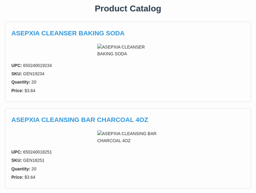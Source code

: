 <!DOCTYPE html>
<html lang="en">
<head>
    <meta charset="UTF-8">
    <meta name="viewport" content="width=device-width, initial-scale=1.0">
    <title>Product Catalog</title>
    <style>
        body { font-family: Arial, sans-serif; line-height: 1.6; color: #333; max-width: 800px; margin: 0 auto; padding: 20px; }
        h1 { color: #2c3e50; text-align: center; }
        .product { border: 1px solid #ddd; padding: 20px; margin-bottom: 20px; border-radius: 5px; }
        .product h2 { color: #3498db; margin-top: 0; }
        .product img { max-width: 200px; height: auto; display: block; margin: 0 auto; }
        .product-details { margin-top: 15px; }
        .product-details p { margin: 5px 0; }
    </style>
</head>
<body>
    <h1>Product Catalog</h1>
    <div class="product">
        <h2>ASEPXIA CLEANSER BAKING SODA</h2>
        <img src="path/to/image1.jpg" alt="ASEPXIA CLEANSER BAKING SODA">
        <div class="product-details">
            <p><strong>UPC:</strong> 650240019234</p>
            <p><strong>SKU:</strong> GEN19234</p>
            <p><strong>Quantity:</strong> 20</p>
            <p><strong>Price:</strong> $3.64</p>
        </div>
    </div>
    <div class="product">
        <h2>ASEPXIA CLEANSING BAR CHARCOAL 4OZ</h2>
        <img src="path/to/image2.jpg" alt="ASEPXIA CLEANSING BAR CHARCOAL 4OZ">
        <div class="product-details">
            <p><strong>UPC:</strong> 650240018251</p>
            <p><strong>SKU:</strong> GEN18251</p>
            <p><strong>Quantity:</strong> 20</p>
            <p><strong>Price:</strong> $3.64</p>
        </div>
    </div>
    <!-- Repeat for other products -->
</body>
</html>
